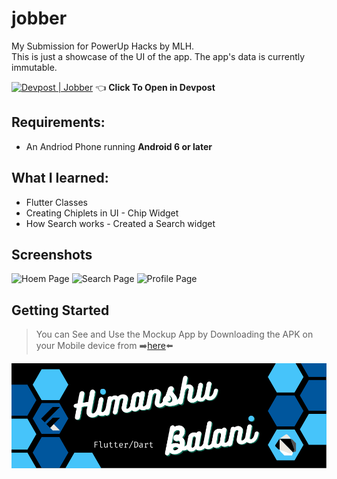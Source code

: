 # jobber

My Submission for PowerUp Hacks by MLH. <br>
This is just a showcase of the UI of the app. The app's data is currently immutable.

 [![Devpost | Jobber](https://badges.devpost-shields.com/get-badge?name=Jobber&id=joblist&type=custom-color&style=for-the-badge)](https://devpost.com/software/joblist)  👈 **Click To Open in Devpost** <br>
 
 
## Requirements:
- An Andriod Phone running **Android 6 or later**


## What I learned:
- Flutter Classes
- Creating Chiplets in UI - Chip Widget
- How Search works - Created a Search widget

## Screenshots
<p align= "left">
<img title="Hoem Page" width="200" src="https://user-images.githubusercontent.com/85930567/159227128-f1289184-e653-4a06-ae69-323ab69bd9df.png">
<img title="Search Page" width="200" src="https://user-images.githubusercontent.com/85930567/159227149-e2dfc4d0-8a62-475d-bdb3-a5d0c7d8d81f.png">
<img title="Profile Page" width="200" src="https://user-images.githubusercontent.com/85930567/159227161-ed272119-dd61-4124-8352-0aee90bfd9a0.png">
</p>

## Getting Started
>You can See and Use the Mockup App by Downloading the APK on your Mobile device from ➡️[here](https://github.com/himanshubalani/jobber/blob/master/jobber.apk)⬅️
<img src="https://github.com/himanshubalani/nameheaders/blob/main/Github%20Flutter.png?raw=true">
